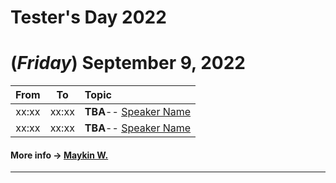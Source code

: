 # Tester's Day 2022

# **(*Friday*) September 9, 2022**

| From    |    To    |  Topic                                                |
|:-------:|:--------:|:------------------------------------------------------|
| xx:xx   |  xx:xx   | <b>TBA</b>-- [Speaker Name](https://fb.me/#)          |
| xx:xx   |  xx:xx   | <b>TBA</b>-- [Speaker Name](https://fb.me/#)          |

#### More info -> [Maykin W.](https://line.me/R/ti/p/%40maykin)

---